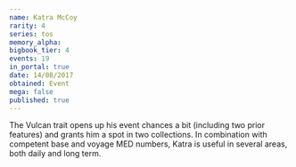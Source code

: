 ```yaml
---
name: Katra McCoy
rarity: 4
series: tos
memory_alpha:
bigbook_tier: 4
events: 19
in_portal: true
date: 14/08/2017
obtained: Event
mega: false
published: true
---
```


The Vulcan trait opens up his event chances a bit (including two prior features) and grants him a spot in two collections. In combination with competent base and voyage MED numbers, Katra is useful in several areas, both daily and long term.

